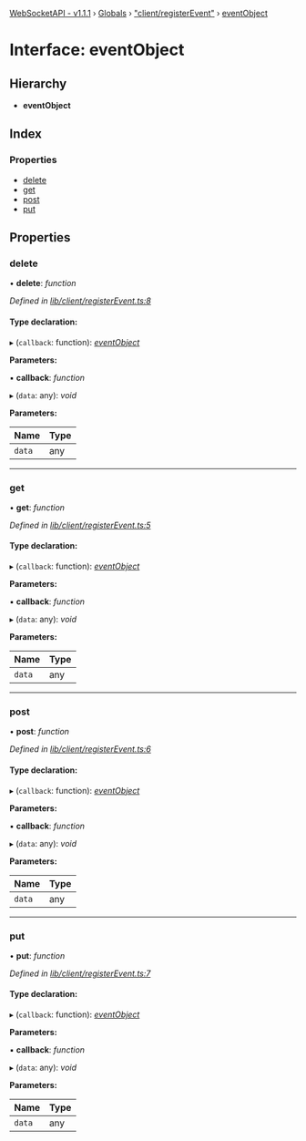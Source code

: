 [WebSocketAPI - v1.1.1](../README.md) › [Globals](../globals.md) › ["client/registerEvent"](../modules/_client_registerevent_.md) › [eventObject](_client_registerevent_.eventobject.md)

# Interface: eventObject

## Hierarchy

* **eventObject**

## Index

### Properties

* [delete](_client_registerevent_.eventobject.md#delete)
* [get](_client_registerevent_.eventobject.md#get)
* [post](_client_registerevent_.eventobject.md#post)
* [put](_client_registerevent_.eventobject.md#put)

## Properties

###  delete

• **delete**: *function*

*Defined in [lib/client/registerEvent.ts:8](https://github.com/T-Reimer/WebSocketAPI/blob/7bc0908/lib/client/registerEvent.ts#L8)*

#### Type declaration:

▸ (`callback`: function): *[eventObject](_client_registerevent_.eventobject.md)*

**Parameters:**

▪ **callback**: *function*

▸ (`data`: any): *void*

**Parameters:**

Name | Type |
------ | ------ |
`data` | any |

___

###  get

• **get**: *function*

*Defined in [lib/client/registerEvent.ts:5](https://github.com/T-Reimer/WebSocketAPI/blob/7bc0908/lib/client/registerEvent.ts#L5)*

#### Type declaration:

▸ (`callback`: function): *[eventObject](_client_registerevent_.eventobject.md)*

**Parameters:**

▪ **callback**: *function*

▸ (`data`: any): *void*

**Parameters:**

Name | Type |
------ | ------ |
`data` | any |

___

###  post

• **post**: *function*

*Defined in [lib/client/registerEvent.ts:6](https://github.com/T-Reimer/WebSocketAPI/blob/7bc0908/lib/client/registerEvent.ts#L6)*

#### Type declaration:

▸ (`callback`: function): *[eventObject](_client_registerevent_.eventobject.md)*

**Parameters:**

▪ **callback**: *function*

▸ (`data`: any): *void*

**Parameters:**

Name | Type |
------ | ------ |
`data` | any |

___

###  put

• **put**: *function*

*Defined in [lib/client/registerEvent.ts:7](https://github.com/T-Reimer/WebSocketAPI/blob/7bc0908/lib/client/registerEvent.ts#L7)*

#### Type declaration:

▸ (`callback`: function): *[eventObject](_client_registerevent_.eventobject.md)*

**Parameters:**

▪ **callback**: *function*

▸ (`data`: any): *void*

**Parameters:**

Name | Type |
------ | ------ |
`data` | any |

